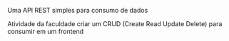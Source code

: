 Uma API REST simples para consumo de dados

Atividade da faculdade criar um CRUD (Create Read Update Delete) para consumir em um frontend
